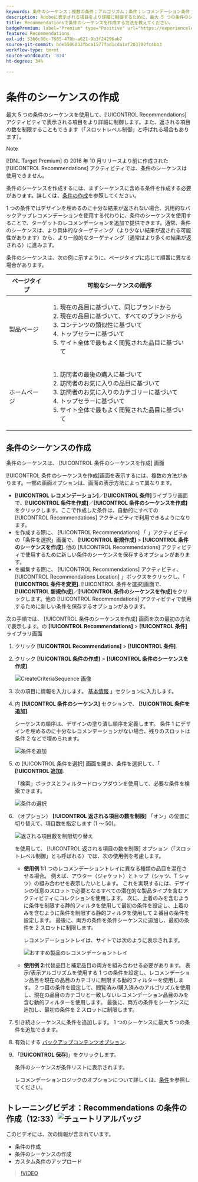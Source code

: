 ```yaml
---
keywords: 条件のシーケンス；複数の条件；アルゴリズム；条件；レコメンデーション条件；シーケンス；返される項目の制限数；スロットレベル制御；スロット
description: Adobeに表示される項目をより詳細に制御するために、最大 5 つの条件のシーケンスを設定する方法を説明します [!DNL Target] Recommendationsアクティビティ。
title: Recommendationsで条件のシーケンスを作成する方法を教えてください。
badgePremium: label="Premium" type="Positive" url="https://experienceleague.adobe.com/docs/target/using/introduction/intro.html?lang=en#premium newtab=true" tooltip="See what's included in Target Premium."
feature: Recommendations
exl-id: 5366c86c-7685-478b-a621-9b3f24296ab7
source-git-commit: bde5506033fbca1577fad1cda1af203702fc4bb3
workflow-type: tm+mt
source-wordcount: '834'
ht-degree: 34%

---
```


# 条件のシーケンスの作成

最大 5 つの条件のシーケンスを使用して、[!UICONTROL Recommendations] アクティビティで表示される項目をより詳細に制御します。また、返される項目の数を制限することもできます（「スロットレベル制御」と呼ばれる場合もあります）。

>[!NOTE]
>
>[!DNL Target Premium] の 2016 年 10 月リリースより前に作成された [!UICONTROL Recommendations] アクティビティでは、条件のシーケンスは使用できません。

条件のシーケンスを作成するには、まずシーケンスに含める条件を作成する必要があります。詳しくは、[条件の作成](/help/main/c-recommendations/c-algorithms/create-new-algorithm.md)を参照してください。

1 つの条件ではデザインを埋めるのに十分な結果が返されない場合、汎用的なバックアップレコメンデーションを使用する代わりに、条件のシーケンスを使用することで、ターゲットのレコメンデーションを追加で提供できます。通常、条件のシーケンスは、より具体的なターゲティング（より少ない結果が返される可能性があります）から、より一般的なターゲティング（通常はより多くの結果が返される）に進みます。

条件のシーケンスは、次の例に示すように、ページタイプに応じて順番に異なる場合があります。

| ページタイプ | 可能なシーケンスの順序 |
| --- | --- |
| 製品ページ | <ol><li>現在の品目に基づいて、同じブランドから</li><li>現在の品目に基づいて、すべてのブランドから</li><li>コンテンツの類似性に基づいて</li><li>トップセラーに基づいて</li><li>サイト全体で最もよく閲覧された品目に基づいて</li></ol> |
| ホームページ | <ol><li>訪問者の最後の購入に基づいて </li><li>訪問者のお気に入りの品目に基づいて</li><li>訪問者のお気に入りのカテゴリーに基づいて</li><li>トップセラーに基づいて</li><li>サイト全体で最もよく閲覧された品目に基づいて</li></ol> |

## 条件のシーケンスの作成

条件のシーケンスは、 [!UICONTROL 条件のシーケンスを作成] 画面

[!UICONTROL 条件のシーケンスを作成]画面を表示するには、複数の方法があります。一部の画面オプションは、画面の表示方法によって異なります。

* **[!UICONTROL レコメンデーション]**／**[!UICONTROL 条件]**&#x200B;ライブラリ画面で、**[!UICONTROL 条件を作成]**／**[!UICONTROL 条件のシーケンスを作成]**&#x200B;をクリックします。ここで作成した条件は、自動的にすべての [!UICONTROL Recommendations] アクティビティで利用できるようになります。
* を作成する際に、 [!UICONTROL Recommendations] 「 」アクティビティの「条件を選択」画面で、 **[!UICONTROL 新規作成]** > **[!UICONTROL 条件のシーケンスを作成]**. 他の [!UICONTROL Recommendations] アクティビティで使用するために新しい条件のシーケンスを保存するオプションがあります。
* を編集する際に、 [!UICONTROL Recommendations] アクティビティ、 [!UICONTROL Recommendations Location] 」ボックスをクリックし、「 **[!UICONTROL 条件を変更]**. [!UICONTROL 条件を選択]画面で、**[!UICONTROL 新規作成]**／**[!UICONTROL 条件のシーケンスを作成]**&#x200B;をクリックします。他の [!UICONTROL Recommendations] アクティビティで使用するために新しい条件を保存するオプションがあります。

次の手順では、 [!UICONTROL 条件のシーケンスを作成] 画面を次の最初の方法で表示します。の **[!UICONTROL Recommendations]** > **[!UICONTROL 条件]** ライブラリ画面

1. クリック **[!UICONTROL Recommendations]** > **[!UICONTROL 条件]**.

1. クリック **[!UICONTROL 条件の作成]** > **[!UICONTROL 条件のシーケンスを作成]**.

   ![CreateCriteriaSequence 画像](assets/CreateCriteriaSequence.png)

1. 次の項目に情報を入力します。 [基本情報](/help/main/c-recommendations/c-algorithms/create-new-algorithm.md#info) 」セクションに入力します。

1. 内 **[!UICONTROL 条件のシーケンス]** セクションで、 **[!UICONTROL 条件を追加]**.

   シーケンスの順序は、デザインの塗り潰し順序を定義します。 条件 1 にデザインを埋めるのに十分なレコメンデーションがない場合、残りのスロットは条件 2 などで埋められます。

   ![条件を追加](/help/main/c-recommendations/c-algorithms/assets/add-criteria.png)

1. の [!UICONTROL 条件を選択] 画面を開き、条件を選択して、「 **[!UICONTROL 追加]**.

   「検索」ボックスとフィルタードロップダウンを使用して、必要な条件を検索できます。

   ![条件の選択](/help/main/c-recommendations/c-algorithms/assets/select-criteria.png)

1. （オプション） **[!UICONTROL 返される項目の数を制限]** 「オン」の位置に切り替えて、項目数を指定します (1 ～ 50)。

   ![返される項目数を制限切り替え](/help/main/c-recommendations/c-algorithms/assets/limit-number.png)

   を使用して、 [!UICONTROL 返される項目の数を制限] オプション（「スロットレベル制御」とも呼ばれる）では、次の使用例を考慮します。

   * **使用例 1**:1 つのレコメンデーショントレイに異なる種類の品目を混在させる場合。 例えば、アウター（ジャケット）とトップ（シャツ、T シャツ）の組み合わせを表示したいとします。 これを実現するには、デザインの任意のスロットで必要となるすべての潜在的な製品タイプを含むアクティビティにコレクションを使用します。 次に、上着のみを含むように条件を制限する静的フィルタを使用して最初の条件を設定し、上着のみを含むように条件を制限する静的フィルタを使用して 2 番目の条件を設定します。 最後に、両方の条件を条件シーケンスに追加し、最初の条件を 2 スロットに制限します。

      レコメンデーショントレイは、サイトでは次のように表示されます。

      ![おすすめ製品のレコメンデーショントレイ](/help/main/c-recommendations/c-algorithms/assets/featured-products.png)

   * **使用例 2**:代替品目と補足品目の両方を組み合わせる必要があります。 表示/表示アルゴリズムを使用する 1 つの条件を設定し、レコメンデーション品目を現在の品目のカテゴリに制限する動的フィルターを使用します。 2 つ目の条件を設定して、閲覧済み/購入済みのアルゴリズムを使用し、現在の品目のカテゴリと一致しないレコメンデーション品目のみを含む動的フィルターを使用します。 最後に、両方の条件をシーケンスに追加し、最初の条件を 2 スロットに制限します。

1. 引き続きシーケンスに条件を追加します。 1 つのシーケンスに最大 5 つの条件を追加できます。

1. 有効にする [バックアップコンテンツオプション](/help/main/c-recommendations/c-algorithms/create-new-algorithm.md#content).

1. 「**[!UICONTROL 保存]**」をクリックします。

   条件のシーケンスが条件リストに表示されます。

   レコメンデーションロジックのオプションについて詳しくは、[条件](/help/main/c-recommendations/c-algorithms/algorithms.md)を参照してください。

## トレーニングビデオ：Recommendations の条件の作成（12:33）![チュートリアルバッジ](/help/main/assets/tutorial.png)

このビデオには、次の情報が含まれています。

* 条件の作成
* 条件のシーケンスの作成
* カスタム条件のアップロード

>[!VIDEO](https://video.tv.adobe.com/v/27694?quality=12)
